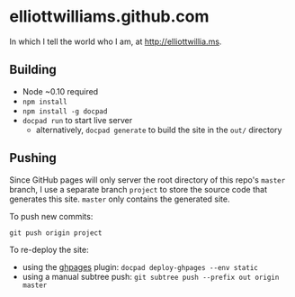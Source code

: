 elliottwilliams.github.com
==========================

In which I tell the world who I am, at http://elliottwillia.ms.

Building
--------

* Node ~0.10 required
* `npm install`
* `npm install -g docpad`
* `docpad run` to start live server
    * alternatively, `docpad generate` to build the site in the `out/` directory

Pushing
-------

Since GitHub pages will only server the root directory of this repo's `master` branch,
I use a separate branch `project` to store the source code that generates this site.
`master` only contains the generated site.

To push new commits:

    git push origin project

To re-deploy the site:

- using the [ghpages][] plugin: `docpad deploy-ghpages --env static`
- using a manual subtree push: `git subtree push --prefix out origin master`

[ghpages]: https://github.com/docpad/docpad-plugin-ghpages
